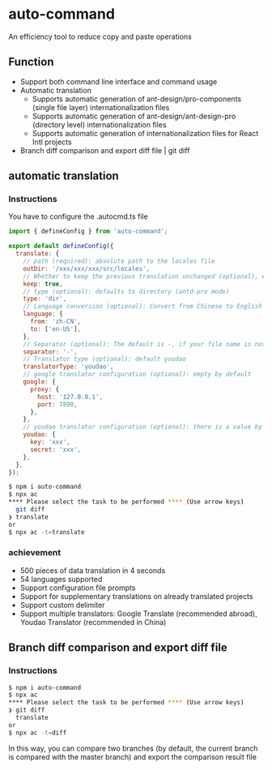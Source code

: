 # auto-command

An efficiency tool to reduce copy and paste operations

## Function

- Support both command line interface and command usage
- Automatic translation
  - Supports automatic generation of ant-design/pro-components (single file layer) internationalization files
  - Supports automatic generation of ant-design/ant-design-pro (directory level) internationalization files
  - Supports automatic generation of internationalization files for React Intl projects
- Branch diff comparison and export diff file | git diff

## automatic translation

### Instructions

You have to configure the .autocmd.ts file

```js
import { defineConfig } from 'auto-command';

export default defineConfig({
  translate: {
    // path (required): absolute path to the locales file
    outDir: '/xxx/xxx/xxx/src/locales',
    // Whether to keep the previous translation unchanged (optional), enabled by default
    keep: true,
    // type (optional): defaults to directory (antd-pro mode)
    type: 'dir',
    // Language conversion (optional): Convert from Chinese to English by default, the output file name is related to this configuration
    language: {
      from: 'zh-CN',
      to: ['en-US'],
    },
    // Separator (optional): The default is -, if your file name is not separated by -, you need to configure
    separator: '-',
    // Translator type (optional): default youdao
    translatorType: 'youdao',
    // google translator configuration (optional): empty by default
    google: {
      proxy: {
        host: '127.0.0.1',
        port: 7890,
      },
    },
    // youdao translator configuration (optional): there is a value by default, if the translation fails, the balance may be insufficient, please configure
    youdao: {
      key: 'xxx',
      secret: 'xxx',
    },
  },
});
```

```bash
$ npm i auto-command
$ npx ac
**** Please select the task to be performed **** (Use arrow keys)
  git diff
❯ translate
or
$ npx ac -t=translate
```

### achievement

- 500 pieces of data translation in 4 seconds
- 54 languages supported
- Support configuration file prompts
- Support for supplementary translations on already translated projects
- Support custom delimiter
- Support multiple translators: Google Translate (recommended abroad), Youdao Translator (recommended in China)

## Branch diff comparison and export diff file

### Instructions

```bash
$ npm i auto-command
$ npx ac
**** Please select the task to be performed **** (Use arrow keys)
❯ git diff
  translate
or
$ npx ac -t=diff
```

In this way, you can compare two branches (by default, the current branch is compared with the master branch) and export the comparison result file
